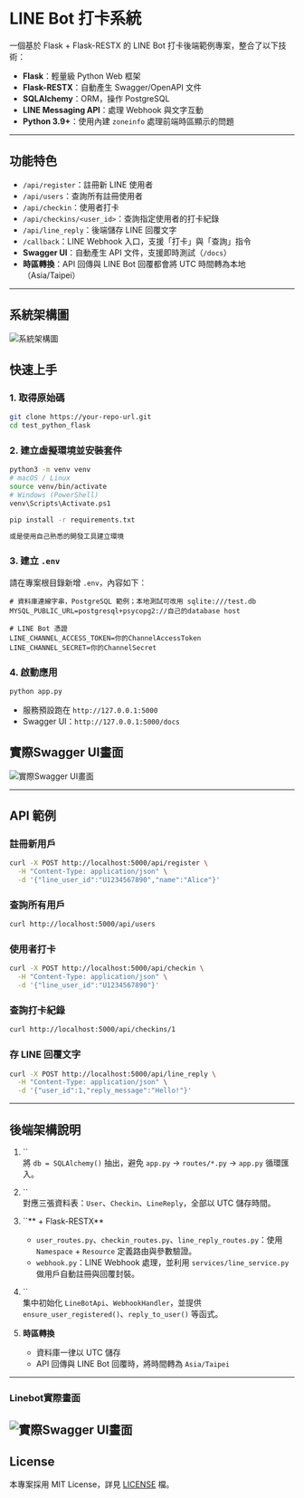 # LINE Bot 打卡系統

一個基於 Flask + Flask-RESTX 的 LINE Bot 打卡後端範例專案，整合了以下技術：

- **Flask**：輕量級 Python Web 框架
- **Flask-RESTX**：自動產生 Swagger/OpenAPI 文件
- **SQLAlchemy**：ORM，操作 PostgreSQL
- **LINE Messaging API**：處理 Webhook 與文字互動
- **Python 3.9+**：使用內建 `zoneinfo` 處理前端時區顯示的問題

---

## 功能特色

- `/api/register`：註冊新 LINE 使用者
- `/api/users`：查詢所有註冊使用者
- `/api/checkin`：使用者打卡
- `/api/checkins/<user_id>`：查詢指定使用者的打卡紀錄
- `/api/line_reply`：後端儲存 LINE 回覆文字
- `/callback`：LINE Webhook 入口，支援「打卡」與「查詢」指令
- **Swagger UI**：自動產生 API 文件，支援即時測試（`/docs`）
- **時區轉換**：API 回傳與 LINE Bot 回覆都會將 UTC 時間轉為本地（Asia/Taipei）

---

## 系統架構圖

![系統架構圖](images/architecture.jpg)

## 快速上手

### 1. 取得原始碼

```bash
git clone https://your-repo-url.git
cd test_python_flask
```

### 2. 建立虛擬環境並安裝套件

```bash
python3 -m venv venv
# macOS / Linux
source venv/bin/activate
# Windows (PowerShell)
venv\Scripts\Activate.ps1

pip install -r requirements.txt

或是使用自己熟悉的開發工具建立環境
```

### 3. 建立 `.env`

請在專案根目錄新增 `.env`，內容如下：

```env
# 資料庫連線字串，PostgreSQL 範例；本地測試可改用 sqlite:///test.db
MYSQL_PUBLIC_URL=postgresql+psycopg2://自己的database host

# LINE Bot 憑證
LINE_CHANNEL_ACCESS_TOKEN=你的ChannelAccessToken  
LINE_CHANNEL_SECRET=你的ChannelSecret  
```

### 4. 啟動應用

```bash
python app.py
```

- 服務預設跑在 `http://127.0.0.1:5000`
- Swagger UI：`http://127.0.0.1:5000/docs`

## 實際Swagger UI畫面
![實際Swagger UI畫面](images/linebot_flaskapi.png)

---

## API 範例

### 註冊新用戶

```bash
curl -X POST http://localhost:5000/api/register \
  -H "Content-Type: application/json" \
  -d '{"line_user_id":"U1234567890","name":"Alice"}'
```

### 查詢所有用戶

```bash
curl http://localhost:5000/api/users
```

### 使用者打卡

```bash
curl -X POST http://localhost:5000/api/checkin \
  -H "Content-Type: application/json" \
  -d '{"line_user_id":"U1234567890"}'
```

### 查詢打卡紀錄

```bash
curl http://localhost:5000/api/checkins/1
```

### 存 LINE 回覆文字

```bash
curl -X POST http://localhost:5000/api/line_reply \
  -H "Content-Type: application/json" \
  -d '{"user_id":1,"reply_message":"Hello!"}'
```

---

## 後端架構說明

1. ``\
   將 `db = SQLAlchemy()` 抽出，避免 `app.py` → `routes/*.py` → `app.py` 循環匯入。

2. ``\
   對應三張資料表：`User`、`Checkin`、`LineReply`，全部以 UTC 儲存時間。

3. ``\*\* + Flask-RESTX\*\*

   - `user_routes.py`、`checkin_routes.py`、`line_reply_routes.py`：使用 `Namespace` + `Resource` 定義路由與參數驗證。
   - `webhook.py`：LINE Webhook 處理，並利用 `services/line_service.py` 做用戶自動註冊與回覆封裝。

4. ``\
   集中初始化 `LineBotApi`、`WebhookHandler`，並提供 `ensure_user_registered()`、`reply_to_user()` 等函式。

5. **時區轉換**

   - 資料庫一律以 UTC 儲存
   - API 回傳與 LINE Bot 回覆時，將時間轉為 `Asia/Taipei`

---
### Linebot實際畫面
![實際Swagger UI畫面](images/linebot_screen.png)
---

## License

本專案採用 MIT License，詳見 [LICENSE](LICENSE) 檔。

